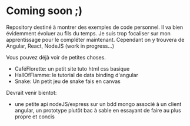 # Coming soon ;)

Repository destiné à montrer des exemples de code personnel. Il va bien évidemment évoluer au fils du temps. Je suis trop focaliser sur mon apprentissage pour le compléter maintenant.
Cependant on y trouvera de Angular, React, NodeJS (work in progress...)

Vous pouvez déjà voir de petites choses.
- CaféFlorette: un petit site tuto html css basique
- HallOfFlamme: le tutorial de data binding d'angular
- Snake: Un petit jeu de snake fais en canvas

Devrait venir bientot:
- une petite api nodeJS/express sur un bdd mongo associé à un client angular, un prototype plutôt bac à sable en essayant de faire au plus propre et concis